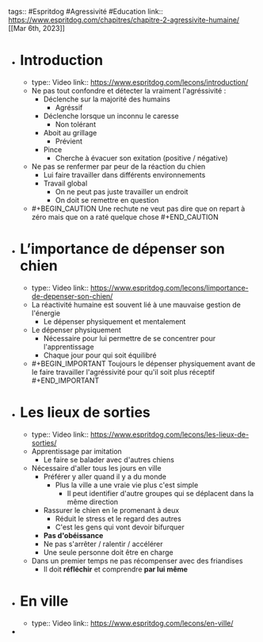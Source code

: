tags::  #Espritdog #Agressivité #Education 
link:: https://www.espritdog.com/chapitres/chapitre-2-agressivite-humaine/
[[Mar 6th, 2023]]

- # Introduction
	- type:: Video
	  link:: https://www.espritdog.com/lecons/introduction/
	- Ne pas tout confondre et détecter la vraiment l'agréssivité :
		- Déclenche sur la majorité des humains
			- Agréssif
		- Déclenche lorsque un inconnu le caresse
			- Non tolérant
		- Aboit au grillage
			- Prévient
		- Pince
			- Cherche à évacuer son exitation (positive / négative)
	- Ne pas se renfermer par peur de la réaction du chien
		- Lui faire travailler dans différents environnements
		- Travail global
			- On ne peut pas juste travailler un endroit
			- On doit se remettre en question
	- #+BEGIN_CAUTION
	  Une rechute ne veut pas dire que on repart à zéro mais que on a raté quelque chose
	  #+END_CAUTION
- # L’importance de dépenser son chien
	- type:: Video
	  link:: https://www.espritdog.com/lecons/limportance-de-depenser-son-chien/
	- La réactivité humaine est souvent lié à une mauvaise gestion de l'énergie
		- Le dépenser physiquement et mentalement
	- Le dépenser physiquement
		- Nécessaire pour lui permettre de se concentrer pour l'apprentissage
		- Chaque jour pour qui soit équilibré
	- #+BEGIN_IMPORTANT
	  Toujours le dépenser physiquement avant de le faire travailler l'agréssivité pour qu'il soit plus réceptif
	  #+END_IMPORTANT
- # Les lieux de sorties
	- type:: Video
	  link:: https://www.espritdog.com/lecons/les-lieux-de-sorties/
	- Apprentissage par imitation
		- Le faire se balader avec d'autres chiens
	- Nécessaire d'aller tous les jours en ville
		- Préférer y aller quand il y a du monde
			- Plus la ville a une vraie vie plus c'est simple
				- Il peut identifier d'autre groupes qui se déplacent dans la même direction
		- Rassurer le chien en le promenant à deux
			- Réduit le stress et le regard des autres
			- C'est les gens qui vont devoir bifurquer
		- **Pas d'obéissance**
		- Ne pas s'arrêter / ralentir / accélérer
		- Une seule personne doit être en charge
	- Dans un premier temps ne pas récompenser avec des friandises
		- Il doit **réfléchir** et comprendre **par lui même**
- # En ville
	- type:: Video
	  link:: https://www.espritdog.com/lecons/en-ville/
-